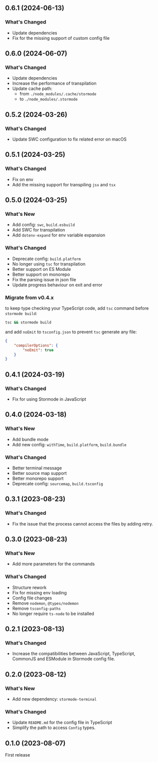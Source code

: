 ## 0.6.1 (2024-06-13)

### What's Changed

- Update dependencies
- Fix for the missing support of custom config file

## 0.6.0 (2024-06-07)

### What's Changed

- Update dependencies
- Increase the performance of transpilation
- Update cache path:
    - from `./node_modules/.cache/stormode`
    - to `./node_modules/.stormode`

## 0.5.2 (2024-03-26)

### What's Changed

- Update SWC configuration to fix related error on macOS

## 0.5.1 (2024-03-25)

### What's Changed

- Fix on env
- Add the missing support for transpiling `jsx` and `tsx`

## 0.5.0 (2024-03-25)

### What's New

- Add config: `swc`, `build.esbuild`
- Add SWC for transpilation
- Add `dotenv-expand` for env variable expansion

### What's Changed

- Deprecate config: `build.platform`
- No longer using `tsc` for transpilation
- Better support on ES Module
- Better support on monorepo
- Fix the parsing issue in json file
- Update progress behaviour on exit and error

### Migrate from v0.4.x

to keep type checking your TypeScript code, add `tsc` command before `stormode build`:

```bash
tsc && stormode build
```

and add `noEmit` to `tsconfig.json` to prevent `tsc` generate any file:

```json
{
    "compilerOptions": {
        "noEmit": true
    }
}
```

## 0.4.1 (2024-03-19)

### What's Changed

- Fix for using Stormode in JavaScript

## 0.4.0 (2024-03-18)

### What's New

- Add bundle mode
- Add new config: `withTime`, `build.platform`, `build.bundle`

### What's Changed

- Better terminal message
- Better source map support
- Better monorepo support
- Deprecate config: `sourcemap`, `build.tsconfig`

## 0.3.1 (2023-08-23)

### What's Changed

- Fix the issue that the process cannot access the files by adding retry.

## 0.3.0 (2023-08-23)

### What's New

- Add more parameters for the commands

### What's Changed

- Structure rework
- Fix for missing env loading
- Config file changes
- Remove `nodemon`, `@types/nodemon`
- Remove `tsconfig-paths`
- No longer require `ts-node` to be installed

## 0.2.1 (2023-08-13)

### What's Changed

- Increase the compatibilities between JavaScript, TypeScript, CommonJS and ESModule in Stormode config file.

## 0.2.0 (2023-08-12)

### What's New

- Add new dependency: `stormode-terminal`

### What's Changed

- Update `README.md` for the config file in TypeScript
- Simplify the path to access `Config` types.

## 0.1.0 (2023-08-07)

First release
